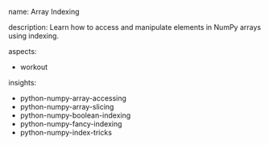 name: Array Indexing

description: Learn how to access and manipulate elements in NumPy arrays using indexing.

aspects:
  - workout

insights:
  - python-numpy-array-accessing
  - python-numpy-array-slicing
  - python-numpy-boolean-indexing
  - python-numpy-fancy-indexing
  - python-numpy-index-tricks
